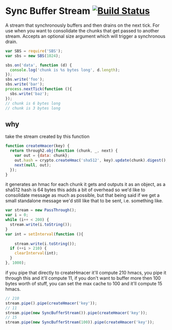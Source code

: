 Sync Buffer Stream [![Build Status](https://travis-ci.org/calvinmetcalf/SBS.svg)](https://travis-ci.org/calvinmetcalf/SBS)
====

A stream that synchronously buffers and then drains on the next tick. For use when you want to consolidate the chunks that get passed to another stream.  Accepts an optional size argument which will trigger a synchronous drain.

```js
var SBS = require('SBS');
var sbs = new SBS(1024);

sbs.on('data', function (d) {
  console.log('chunk is %s bytes long', d.length);
});
sbs.write('foo');
sbs.write('bar');
process.nextTick(function (){
  sbs.write('baz');
});
// chunk is 6 bytes long
// chunk is 3 bytes long
```

why
---

take the stream created by this function

```js
function createHmacer(key) {
  return through2.obj(function (chunk, _, next) {
    var out = {data: chunk};
    out.hash = crypto.createHmac('sha512', key).update(chunk).digest();
    next(null, out);
  });
}
```

it generates an hmac for each chunk it gets and outputs it as an object, as a sha512 hash is 64 bytes this adds a bit of overhead so we'd like to consolidate message as much as possible, but that being said if we get a small standalone message we'd still like that to be sent, i.e. something like.

```js
var stream = new PassThrough();
var i = 0;
while (i++ < 200) {
  stream.write(i.toString());
}
var int = setInterval(function (){
  
    stream.write(i.toString());
  if (++i > 210) {
    clearInterval(int);
  }
}, 1000);
```

if you pipe that directly to createHmacer it'll compute 210 hmacs, you pipe it through this and it'll compute 11, if you don't want to buffer more then 100 bytes worth of stuff, you can set the max cache  to 100 and it'll compute 15 hmacs.

```js
// 210
stream.pipe().pipe(createHmacer('key'));
// 11
stream.pipe(new SyncBufferStream()).pipe(createHmacer('key'));
// 15
stream.pipe(new SyncBufferStream(100)).pipe(createHmacer('key'));
```